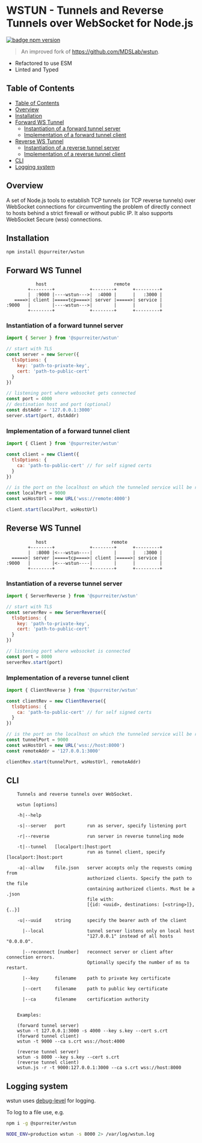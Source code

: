 # WSTUN - Tunnels and Reverse Tunnels over WebSocket for Node.js

[![badge npm version][]][npm link]

> An improved fork of <https://github.com/MDSLab/wstun>.

- Refactored to use ESM
- Linted and Typed

## Table of Contents

<!-- !toc (minlevel=2) -->

* [Table of Contents](#table-of-contents)
* [Overview](#overview)
* [Installation](#installation)
* [Forward WS Tunnel](#forward-ws-tunnel)
  * [Instantiation of a forward tunnel server](#instantiation-of-a-forward-tunnel-server)
  * [Implementation of a forward tunnel client](#implementation-of-a-forward-tunnel-client)
* [Reverse WS Tunnel](#reverse-ws-tunnel)
  * [Instantiation of a reverse tunnel server](#instantiation-of-a-reverse-tunnel-server)
  * [Implementation of a reverse tunnel client](#implementation-of-a-reverse-tunnel-client)
* [CLI](#cli)
* [Logging system](#logging-system)

<!-- toc! -->

## Overview

A set of Node.js tools to establish TCP tunnels (or TCP reverse tunnels) over
WebSocket connections for circumventing the problem of directly connect to hosts
behind a strict firewall or without public IP. It also supports WebSocket Secure
(wss) connections.

## Installation

```
npm install @spurreiter/wstun
```

## Forward WS Tunnel

```
           host                         remote
        +--------+             +--------+      +---------+
        |  :9000 |----wstun--->|  :4000 |      |   :3000 |
   ====>| client |=====tcp====>| server |=====>| service |
:9000   |        |----wstun--->|        |      |         |
        +--------+             +--------+      +---------+
```

### Instantiation of a forward tunnel server

```js
import { Server } from '@spurreiter/wstun'

// start with TLS
const server = new Server({
  tlsOptions: {
    key: 'path-to-private-key',
    cert: 'path-to-public-cert'
  }
})

// listening port where websocket gets connected
const port = 4000
// destination host and port (optional)
const dstAddr = '127.0.0.1:3000'
server.start(port, dstAddr)
```

### Implementation of a forward tunnel client

```js
import { Client } from '@spurreiter/wstun'

const client = new Client({
  tlsOptions: {
    ca: 'path-to-public-cert' // for self signed certs
  }
})

// is the port on the localhost on which the tunneled service will be reachable
const localPort = 9000
const wsHostUrl = new URL('wss://remote:4000')

client.start(localPort, wsHostUrl)
```

## Reverse WS Tunnel

```
           host                        remote
        +--------+             +--------+      +---------+
        |  :8000 |<---wstun----|        |      |   :3000 |
  =====>| server |=====tcp====>| client |=====>| service |
:9000   |        |<---wstun----|        |      |         |
        +--------+             +--------+      +---------+
```

### Instantiation of a reverse tunnel server

```js
import { ServerReverse } from '@spurreiter/wstun'

// start with TLS
const serverRev = new ServerReverse({
  tlsOptions: {
    key: 'path-to-private-key',
    cert: 'path-to-public-cert'
  }
})

// listening port where websocket is connected
const port = 8000
serverRev.start(port)
```

### Implementation of a reverse tunnel client

```js
import { ClientReverse } from '@spurreiter/wstun'

const clientRev = new ClientReverse({
  tlsOptions: {
    ca: 'path-to-public-cert' // for self signed certs
  }
})

// is the port on the localhost on which the tunneled service will be reachable
const tunnelPort = 9000
const wsHostUrl = new URL('wss://host:8000')
const remoteAddr = '127.0.0.1:3000'

clientRev.start(tunnelPort, wsHostUrl, remoteAddr)
```

## CLI

```
    Tunnels and reverse tunnels over WebSocket.

    wstun [options]

    -h|--help

    -s|--server   port        run as server, specify listening port

    -r|--reverse              run server in reverse tunneling mode

    -t|--tunnel   [localport:]host:port
                              run as tunnel client, specify [localport:]host:port

    -a|--allow    file.json   server accepts only the requests coming from
                              authorized clients. Specify the path to the file
                              containing authorized clients. Must be a .json
                              file with:
                              [{id: <uuid>, destinations: [<string>]}, {..}]

    -u|--uuid     string      specify the bearer auth of the client

      |--local                tunnel server listens only on local host
                              "127.0.0.1" instead of all hosts "0.0.0.0".

      |--reconnect [number]   reconnect server or client after connection errors.
                              Optionally specify the number of ms to restart.

      |--key      filename    path to private key certificate

      |--cert     filename    path to public key certificate

      |--ca       filename    certification authority


    Examples:

    (forward tunnel server)
    wstun -t 127.0.0.1:3000 -s 4000 --key s.key --cert s.crt
    (forward tunnel client)
    wstun -t 9000 --ca s.crt wss://host:4000

    (reverse tunnel server)
    wstun -s 8000 --key s.key --cert s.crt
    (reverse tunnel client)
    wstun.js -r -t 9000:127.0.0.1:3000 --ca s.crt wss://host:8000
```

## Logging system

wstun uses [debug-level][] for logging.

To log to a file use, e.g.

```sh
npm i -g @spurreiter/wstun

NODE_ENV=production wstun -s 8000 2> /var/log/wstun.log
```

[badge npm version]: https://badge.fury.io/js/%spurreiter%2Fwstun.svg
[npm link]: https://www.npmjs.com/package/@spurreiter/wstun
[debug-level]: https://www.npmjs.com/package/debug-level

